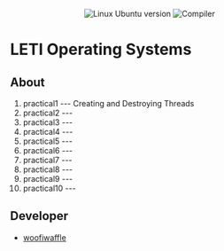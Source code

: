<p align = "center">
  <img src = "https://img.shields.io/badge/Ubuntu-22.04_LTS-g?style=plastic&logo=Ubuntu&logoColor=black&labelColor=%23E95420&color=lightgrey" alt = "Linux Ubuntu version">
  <img src = "https://img.shields.io/badge/Compiler-g%2B%2B-g?style=plastic&labelColor=grey&color=red" alt = "Compiler">
</p>

# LETI Operating Systems

## About 
1. practical1 --- Creating and Destroying Threads
2. practical2 ---
3. practical3 ---
4. practical4 ---
5. practical5 ---
6. practical6 ---
7. practical7 ---
8. practical8 ---
9. practical9 ---
10. practical10 ---

## Developer

*  [woofiwaffle](https://github.com/woofiwaffle)
